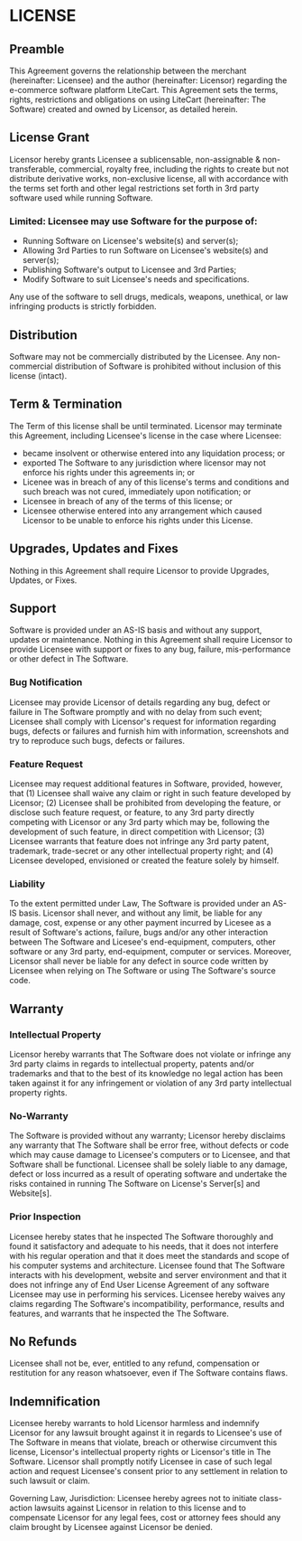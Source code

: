 # LICENSE

## Preamble

  This Agreement governs the relationship between the merchant (hereinafter: Licensee) and the author (hereinafter: Licensor) regarding the e-commerce software platform LiteCart. This Agreement sets the terms, rights, restrictions and obligations on using LiteCart (hereinafter: The Software) created and owned by Licensor, as detailed herein.

## License Grant

  Licensor hereby grants Licensee a sublicensable, non-assignable & non-transferable, commercial, royalty free, including the rights to create but not distribute derivative works, non-exclusive license, all with accordance with the terms set forth and other legal restrictions set forth in 3rd party software used while running Software.

### Limited: Licensee may use Software for the purpose of:

  - Running Software on Licensee's website(s) and server(s);
  - Allowing 3rd Parties to run Software on Licensee's website(s) and server(s);
  - Publishing Software's output to Licensee and 3rd Parties;
  - Modify Software to suit Licensee's needs and specifications.

Any use of the software to sell drugs, medicals, weapons, unethical, or law infringing products is strictly forbidden.

## Distribution

  Software may not be commercially distributed by the Licensee. Any non-commercial distribution of Software is prohibited without inclusion of this license (intact).

## Term & Termination

  The Term of this license shall be until terminated. Licensor may terminate this Agreement, including Licensee's license in the case where Licensee:
  
  - became insolvent or otherwise entered into any liquidation process; or
  - exported The Software to any jurisdiction where licensor may not enforce his rights under this agreements in; or
  - Licenee was in breach of any of this license's terms and conditions and such breach was not cured, immediately upon notification; or
  - Licensee in breach of any of the terms of this license; or
  - Licensee otherwise entered into any arrangement which caused Licensor to be unable to enforce his rights under this License.

## Upgrades, Updates and Fixes

  Nothing in this Agreement shall require Licensor to provide Upgrades, Updates, or Fixes.

## Support

  Software is provided under an AS-IS basis and without any support, updates or maintenance. Nothing in this Agreement shall require Licensor to provide Licensee with support or fixes to any bug, failure, mis-performance or other defect in The Software.

### Bug Notification

  Licensee may provide Licensor of details regarding any bug, defect or failure in The Software promptly and with no delay from such event; Licensee shall comply with Licensor's request for information regarding bugs, defects or failures and furnish him with information, screenshots and try to reproduce such bugs, defects or failures.

### Feature Request

  Licensee may request additional features in Software, provided, however, that (1) Licensee shall waive any claim or right in such feature developed by Licensor; (2) Licensee shall be prohibited from developing the feature, or disclose such feature request, or feature, to any 3rd party directly competing with Licensor or any 3rd party which may be, following the development of such feature, in direct competition with Licensor; (3) Licensee warrants that feature does not infringe any 3rd party patent, trademark, trade-secret or any other intellectual property right; and (4) Licensee developed, envisioned or created the feature solely by himself.

### Liability

  To the extent permitted under Law, The Software is provided under an AS-IS basis. Licensor shall never, and without any limit, be liable for any damage, cost, expense or any other payment incurred by Licesee as a result of Software's actions, failure, bugs and/or any other interaction between The Software  and Licesee's end-equipment, computers, other software or any 3rd party, end-equipment, computer or services.  Moreover, Licensor shall never be liable for any defect in source code written by Licensee when relying on The Software or using The Software's source code.

## Warranty

### Intellectual Property

  Licensor hereby warrants that The Software does not violate or infringe any 3rd party claims in regards to intellectual property, patents and/or trademarks and that to the best of its knowledge no legal action has been taken against it for any infringement or violation of any 3rd party intellectual property rights.

### No-Warranty

  The Software is provided without any warranty; Licensor hereby disclaims any warranty that The Software shall be error free, without defects or code which may cause damage to Licensee's computers or to Licensee, and that Software shall be functional. Licensee shall be solely liable to any damage, defect or loss incurred as a result of operating software and undertake the risks contained in running The Software on License's Server[s] and Website[s].

### Prior Inspection

  Licensee hereby states that he inspected The Software thoroughly and found it satisfactory and adequate to his needs, that it does not interfere with his regular operation and that it does meet the standards and scope of his computer systems and architecture. Licensee found that The Software interacts with his development, website and server environment and that it does not infringe any of End User License Agreement of any software Licensee may use in performing his services. Licensee hereby waives any claims regarding The Software's incompatibility, performance, results and features, and warrants that he inspected the The Software.

## No Refunds

  Licensee shall not be, ever, entitled to any refund, compensation or restitution for any reason whatsoever, even if The Software contains flaws.

## Indemnification

  Licensee hereby warrants to hold Licensor harmless and indemnify Licensor for any lawsuit brought against it in regards to Licensee's use of The Software in means that violate, breach or otherwise circumvent this license, Licensor's intellectual property rights or Licensor's title in The Software. Licensor shall promptly notify Licensee in case of such legal action and request Licensee's consent prior to any settlement in relation to such lawsuit or claim.

  Governing Law, Jurisdiction: Licensee hereby agrees not to initiate class-action lawsuits against Licensor in relation to this license and to compensate Licensor for any legal fees, cost or attorney fees should any claim brought by Licensee against Licensor be denied.

